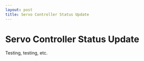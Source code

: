 ```yaml
---
layout: post
title: Servo Controller Status Update
---
```


Servo Controller Status Update
======

Testing, testing, etc. 
